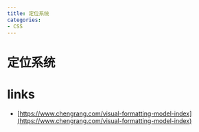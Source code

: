 ```yaml
---
title: 定位系统
categories: 
- CSS
---
```


# 定位系统




# links
- [https://www.chengrang.com/visual-formatting-model-index](https://www.chengrang.com/visual-formatting-model-index)


